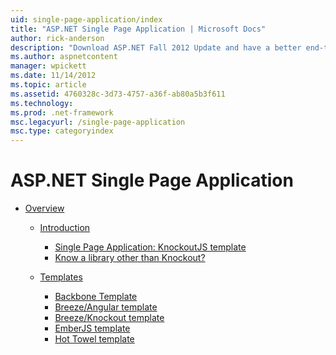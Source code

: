 ```yaml
---
uid: single-page-application/index
title: "ASP.NET Single Page Application | Microsoft Docs"
author: rick-anderson
description: "Download ASP.NET Fall 2012 Update and have a better end-to-end experience for building applications with significant client-side interactions using JavaScrip..."
ms.author: aspnetcontent
manager: wpickett
ms.date: 11/14/2012
ms.topic: article
ms.assetid: 4760328c-3d73-4757-a36f-ab80a5b3f611
ms.technology: 
ms.prod: .net-framework
msc.legacyurl: /single-page-application
msc.type: categoryindex
---
```

ASP.NET Single Page Application
====================
- [Overview](overview/index.md)

    - [Introduction](overview/introduction/index.md)

        - [Single Page Application: KnockoutJS template](overview/introduction/knockoutjs-template.md)
        - [Know a library other than Knockout?](overview/introduction/other-libraries.md)
    - [Templates](overview/templates/index.md)

        - [Backbone Template](overview/templates/backbonejs-template.md)
        - [Breeze/Angular template](overview/templates/breezeangular-template.md)
        - [Breeze/Knockout template](overview/templates/breezeknockout-template.md)
        - [EmberJS template](overview/templates/emberjs-template.md)
        - [Hot Towel template](overview/templates/hottowel-template.md)
